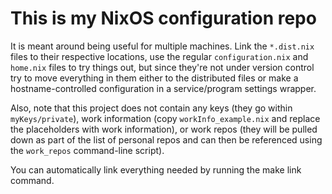 # This is my NixOS configuration repo

It is meant around being useful for multiple machines.  Link the `*.dist.nix` files to their respective locations, use the regular `configuration.nix` and `home.nix` files to try things out, but since they're not under version control try to move everything in them either to the distributed files or make a hostname-controlled configuration in a service/program settings wrapper.

Also, note that this project does not contain any keys (they go within `myKeys/private`), work information (copy `workInfo_example.nix` and replace the placeholders with work information), or work repos (they will be pulled down as part of the list of personal repos and can then be referenced using the `work_repos` command-line script).

You can automatically link everything needed by running the make link command.